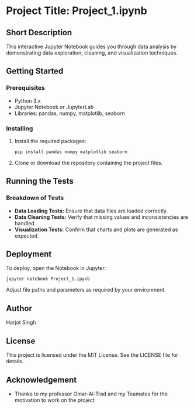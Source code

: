 # Project Title: Project_1.ipynb

## Short Description
This interactive Jupyter Notebook guides you through data analysis by demonstrating data exploration, cleaning, and visualization techniques.

## Getting Started

### Prerequisites
- Python 3.x
- Jupyter Notebook or JupyterLab
- Libraries: pandas, numpy, matplotlib, seaborn

### Installing
1. Install the required packages:
    ```
    pip install pandas numpy matplotlib seaborn
    ```
2. Clone or download the repository containing the project files.

## Running the Tests

### Breakdown of Tests
- **Data Loading Tests:** Ensure that data files are loaded correctly.
- **Data Cleaning Tests:** Verify that missing values and inconsistencies are handled.
- **Visualization Tests:** Confirm that charts and plots are generated as expected.

## Deployment
To deploy, open the Notebook in Jupyter:
```
jupyter notebook Project_1.ipynb
```
Adjust file paths and parameters as required by your environment.

## Author
Harjot Singh

## License
This project is licensed under the MIT License. See the LICENSE file for details.

## Acknowledgement
- Thanks to my professor Omar-Al-Trad and my Teamates for the motivation to work on the project

